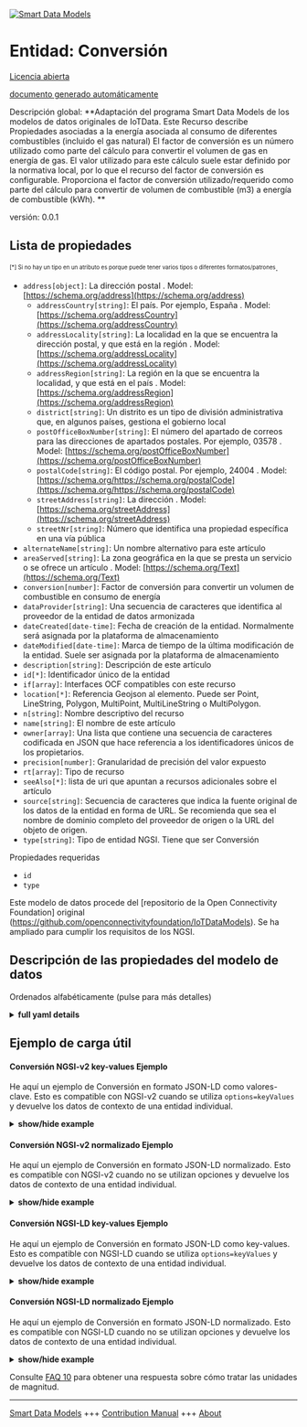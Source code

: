 <!-- 10-Header -->    
[![Smart Data Models](https://smartdatamodels.org/wp-content/uploads/2022/01/SmartDataModels_logo.png "Logo")](https://smartdatamodels.org)    
Entidad: Conversión    
===================<!-- /10-Header -->    
<!-- 15-License -->    
[Licencia abierta](https://github.com/smart-data-models//dataModel.OCF/blob/master/Conversion/LICENSE.md)    
[documento generado automáticamente](https://docs.google.com/presentation/d/e/2PACX-1vTs-Ng5dIAwkg91oTTUdt8ua7woBXhPnwavZ0FxgR8BsAI_Ek3C5q97Nd94HS8KhP-r_quD4H0fgyt3/pub?start=false&loop=false&delayms=3000#slide=id.gb715ace035_0_60)    
<!-- /15-License -->    
<!-- 20-Description -->    
Descripción global: **Adaptación del programa Smart Data Models de los modelos de datos originales de IoTData. Este Recurso describe Propiedades asociadas a la energía asociada al consumo de diferentes combustibles (incluido el gas natural) El factor de conversión es un número utilizado como parte del cálculo para convertir el volumen de gas en energía de gas. El valor utilizado para este cálculo suele estar definido por la normativa local, por lo que el recurso del factor de conversión es configurable. Proporciona el factor de conversión utilizado/requerido como parte del cálculo para convertir de volumen de combustible (m3) a energía de combustible (kWh). **    
versión: 0.0.1    
<!-- /20-Description -->    
<!-- 30-PropertiesList -->    
## Lista de propiedades    
<sup><sub>[*] Si no hay un tipo en un atributo es porque puede tener varios tipos o diferentes formatos/patrones</sub></sup>.    
- `address[object]`: La dirección postal  . Model: [https://schema.org/address](https://schema.org/address)	- `addressCountry[string]`: El país. Por ejemplo, España  . Model: [https://schema.org/addressCountry](https://schema.org/addressCountry)    
	- `addressLocality[string]`: La localidad en la que se encuentra la dirección postal, y que está en la región  . Model: [https://schema.org/addressLocality](https://schema.org/addressLocality)    
	- `addressRegion[string]`: La región en la que se encuentra la localidad, y que está en el país  . Model: [https://schema.org/addressRegion](https://schema.org/addressRegion)    
	- `district[string]`: Un distrito es un tipo de división administrativa que, en algunos países, gestiona el gobierno local      
	- `postOfficeBoxNumber[string]`: El número del apartado de correos para las direcciones de apartados postales. Por ejemplo, 03578  . Model: [https://schema.org/postOfficeBoxNumber](https://schema.org/postOfficeBoxNumber)    
	- `postalCode[string]`: El código postal. Por ejemplo, 24004  . Model: [https://schema.org/https://schema.org/postalCode](https://schema.org/https://schema.org/postalCode)    
	- `streetAddress[string]`: La dirección  . Model: [https://schema.org/streetAddress](https://schema.org/streetAddress)    
	- `streetNr[string]`: Número que identifica una propiedad específica en una vía pública      
- `alternateName[string]`: Un nombre alternativo para este artículo  - `areaServed[string]`: La zona geográfica en la que se presta un servicio o se ofrece un artículo  . Model: [https://schema.org/Text](https://schema.org/Text)- `conversion[number]`: Factor de conversión para convertir un volumen de combustible en consumo de energía  - `dataProvider[string]`: Una secuencia de caracteres que identifica al proveedor de la entidad de datos armonizada  - `dateCreated[date-time]`: Fecha de creación de la entidad. Normalmente será asignada por la plataforma de almacenamiento  - `dateModified[date-time]`: Marca de tiempo de la última modificación de la entidad. Suele ser asignada por la plataforma de almacenamiento  - `description[string]`: Descripción de este artículo  - `id[*]`: Identificador único de la entidad  - `if[array]`: Interfaces OCF compatibles con este recurso  - `location[*]`: Referencia Geojson al elemento. Puede ser Point, LineString, Polygon, MultiPoint, MultiLineString o MultiPolygon.  - `n[string]`: Nombre descriptivo del recurso  - `name[string]`: El nombre de este artículo  - `owner[array]`: Una lista que contiene una secuencia de caracteres codificada en JSON que hace referencia a los identificadores únicos de los propietarios.  - `precision[number]`: Granularidad de precisión del valor expuesto  - `rt[array]`: Tipo de recurso  - `seeAlso[*]`: lista de uri que apuntan a recursos adicionales sobre el artículo  - `source[string]`: Secuencia de caracteres que indica la fuente original de los datos de la entidad en forma de URL. Se recomienda que sea el nombre de dominio completo del proveedor de origen o la URL del objeto de origen.  - `type[string]`: Tipo de entidad NGSI. Tiene que ser Conversión  <!-- /30-PropertiesList -->    
<!-- 35-RequiredProperties -->    
Propiedades requeridas    
- `id`  - `type`  <!-- /35-RequiredProperties -->    
<!-- 40-RequiredProperties -->    
Este modelo de datos procede del [repositorio de la Open Connectivity Foundation] original (https://github.com/openconnectivityfoundation/IoTDataModels). Se ha ampliado para cumplir los requisitos de los NGSI.    
<!-- /40-RequiredProperties -->    
<!-- 50-DataModelHeader -->    
## Descripción de las propiedades del modelo de datos    
Ordenados alfabéticamente (pulse para más detalles)    
<!-- /50-DataModelHeader -->    
<!-- 60-ModelYaml -->    
<details><summary><strong>full yaml details</strong></summary>      
```yaml    
Conversion:      
  description: 'Smart Data Models Program adaptation of the original IoTData data Models. This Resource describes Properties associated with the energy associated with the consumption of different fuels (including natural gas) The conversion factor is a number used as part of the calculation to convert gas volume to gas energy. The value used for this calculation is generally defined by local regulations and the conversion factor resource is therefore configurable. Provides the conversion factor used/required as part of the calculation to convert from fuel volume (m3) to fuel energy (kWh). '      
  properties:      
    address:      
      description: The mailing address      
      properties:      
        addressCountry:      
          description: 'The country. For example, Spain'      
          type: string      
          x-ngsi:      
            model: https://schema.org/addressCountry      
            type: Property      
        addressLocality:      
          description: 'The locality in which the street address is, and which is in the region'      
          type: string      
          x-ngsi:      
            model: https://schema.org/addressLocality      
            type: Property      
        addressRegion:      
          description: 'The region in which the locality is, and which is in the country'      
          type: string      
          x-ngsi:      
            model: https://schema.org/addressRegion      
            type: Property      
        district:      
          description: 'A district is a type of administrative division that, in some countries, is managed by the local government'      
          type: string      
          x-ngsi:      
            type: Property      
        postOfficeBoxNumber:      
          description: 'The post office box number for PO box addresses. For example, 03578'      
          type: string      
          x-ngsi:      
            model: https://schema.org/postOfficeBoxNumber      
            type: Property      
        postalCode:      
          description: 'The postal code. For example, 24004'      
          type: string      
          x-ngsi:      
            model: https://schema.org/https://schema.org/postalCode      
            type: Property      
        streetAddress:      
          description: The street address      
          type: string      
          x-ngsi:      
            model: https://schema.org/streetAddress      
            type: Property      
        streetNr:      
          description: Number identifying a specific property on a public street      
          type: string      
          x-ngsi:      
            type: Property      
      type: object      
      x-ngsi:      
        model: https://schema.org/address      
        type: Property      
    alternateName:      
      description: An alternative name for this item      
      type: string      
      x-ngsi:      
        type: Property      
    areaServed:      
      description: The geographic area where a service or offered item is provided      
      type: string      
      x-ngsi:      
        model: https://schema.org/Text      
        type: Property      
    conversion:      
      description: Conversion factor to convert a volume of a fuel to energy consumption      
      exclusiveMinimum: 0      
      minimum: 0      
      readOnly: true      
      type: number      
      x-ngsi:      
        type: Property      
    dataProvider:      
      description: A sequence of characters identifying the provider of the harmonised data entity      
      type: string      
      x-ngsi:      
        type: Property      
    dateCreated:      
      description: Entity creation timestamp. This will usually be allocated by the storage platform      
      format: date-time      
      type: string      
      x-ngsi:      
        type: Property      
    dateModified:      
      description: Timestamp of the last modification of the entity. This will usually be allocated by the storage platform      
      format: date-time      
      type: string      
      x-ngsi:      
        type: Property      
    description:      
      description: A description of this item      
      type: string      
      x-ngsi:      
        type: Property      
    id:      
      anyOf:      
        - description: Identifier format of any NGSI entity      
          maxLength: 256      
          minLength: 1      
          pattern: ^[\w\-\.\{\}\$\+\*\[\]`|~^@!,:\\]+$      
          type: string      
          x-ngsi:      
            type: Property      
        - description: Identifier format of any NGSI entity      
          format: uri      
          type: string      
          x-ngsi:      
            type: Property      
      description: Unique identifier of the entity      
      x-ngsi:      
        type: Property      
    if:      
      description: The OCF Interfaces supported by this Resource      
      items:      
        enum:      
          - oic.if.r      
          - oic.if.baseline      
        maxLength: 64      
        type: string      
      minItems: 2      
      readOnly: true      
      type: array      
      uniqueItems: true      
      x-ngsi:      
        type: Property      
    location:      
      description: 'Geojson reference to the item. It can be Point, LineString, Polygon, MultiPoint, MultiLineString or MultiPolygon'      
      oneOf:      
        - description: Geojson reference to the item. Point      
          properties:      
            bbox:      
              items:      
                type: number      
              minItems: 4      
              type: array      
            coordinates:      
              items:      
                type: number      
              minItems: 2      
              type: array      
            type:      
              enum:      
                - Point      
              type: string      
          required:      
            - type      
            - coordinates      
          title: GeoJSON Point      
          type: object      
          x-ngsi:      
            type: GeoProperty      
        - description: Geojson reference to the item. LineString      
          properties:      
            bbox:      
              items:      
                type: number      
              minItems: 4      
              type: array      
            coordinates:      
              items:      
                items:      
                  type: number      
                minItems: 2      
                type: array      
              minItems: 2      
              type: array      
            type:      
              enum:      
                - LineString      
              type: string      
          required:      
            - type      
            - coordinates      
          title: GeoJSON LineString      
          type: object      
          x-ngsi:      
            type: GeoProperty      
        - description: Geojson reference to the item. Polygon      
          properties:      
            bbox:      
              items:      
                type: number      
              minItems: 4      
              type: array      
            coordinates:      
              items:      
                items:      
                  items:      
                    type: number      
                  minItems: 2      
                  type: array      
                minItems: 4      
                type: array      
              type: array      
            type:      
              enum:      
                - Polygon      
              type: string      
          required:      
            - type      
            - coordinates      
          title: GeoJSON Polygon      
          type: object      
          x-ngsi:      
            type: GeoProperty      
        - description: Geojson reference to the item. MultiPoint      
          properties:      
            bbox:      
              items:      
                type: number      
              minItems: 4      
              type: array      
            coordinates:      
              items:      
                items:      
                  type: number      
                minItems: 2      
                type: array      
              type: array      
            type:      
              enum:      
                - MultiPoint      
              type: string      
          required:      
            - type      
            - coordinates      
          title: GeoJSON MultiPoint      
          type: object      
          x-ngsi:      
            type: GeoProperty      
        - description: Geojson reference to the item. MultiLineString      
          properties:      
            bbox:      
              items:      
                type: number      
              minItems: 4      
              type: array      
            coordinates:      
              items:      
                items:      
                  items:      
                    type: number      
                  minItems: 2      
                  type: array      
                minItems: 2      
                type: array      
              type: array      
            type:      
              enum:      
                - MultiLineString      
              type: string      
          required:      
            - type      
            - coordinates      
          title: GeoJSON MultiLineString      
          type: object      
          x-ngsi:      
            type: GeoProperty      
        - description: Geojson reference to the item. MultiLineString      
          properties:      
            bbox:      
              items:      
                type: number      
              minItems: 4      
              type: array      
            coordinates:      
              items:      
                items:      
                  items:      
                    items:      
                      type: number      
                    minItems: 2      
                    type: array      
                  minItems: 4      
                  type: array      
                type: array      
              type: array      
            type:      
              enum:      
                - MultiPolygon      
              type: string      
          required:      
            - type      
            - coordinates      
          title: GeoJSON MultiPolygon      
          type: object      
          x-ngsi:      
            type: GeoProperty      
      x-ngsi:      
        type: GeoProperty      
    n:      
      description: Friendly name of the Resource      
      maxLength: 64      
      readOnly: true      
      type: string      
      x-ngsi:      
        type: Property      
    name:      
      description: The name of this item      
      type: string      
      x-ngsi:      
        type: Property      
    owner:      
      description: A List containing a JSON encoded sequence of characters referencing the unique Ids of the owner(s)      
      items:      
        anyOf:      
          - description: Identifier format of any NGSI entity      
            maxLength: 256      
            minLength: 1      
            pattern: ^[\w\-\.\{\}\$\+\*\[\]`|~^@!,:\\]+$      
            type: string      
            x-ngsi:      
              type: Property      
          - description: Identifier format of any NGSI entity      
            format: uri      
            type: string      
            x-ngsi:      
              type: Property      
        description: Unique identifier of the entity      
        x-ngsi:      
          type: Property      
      type: array      
      x-ngsi:      
        type: Property      
    precision:      
      description: Accuracy granularity of the exposed value      
      readOnly: true      
      type: number      
      x-ngsi:      
        type: Property      
    rt:      
      description: Resource Type      
      items:      
        enum:      
          - oic.r.conversionfactor      
        maxLength: 64      
        type: string      
      minItems: 1      
      readOnly: true      
      type: array      
      uniqueItems: true      
      x-ngsi:      
        type: Property      
    seeAlso:      
      description: list of uri pointing to additional resources about the item      
      oneOf:      
        - items:      
            format: uri      
            type: string      
          minItems: 1      
          type: array      
        - format: uri      
          type: string      
      x-ngsi:      
        type: Property      
    source:      
      description: 'A sequence of characters giving the original source of the entity data as a URL. Recommended to be the fully qualified domain name of the source provider, or the URL to the source object'      
      type: string      
      x-ngsi:      
        type: Property      
    type:      
      description: NGSI entity type. It has to be Conversion      
      enum:      
        - Conversion      
      type: string      
      x-ngsi:      
        type: Property      
  required:      
    - id      
    - type      
  type: object      
  x-derived-from: https://github.com/OpenInterConnect/IoTDataModels/blob/master/ConversionResURI.swagger.json      
  x-disclaimer: 'Redistribution and use in source and binary forms, with or without modification, are permitted  provided that the license conditions are met. Copyleft (c) 2022 Contributors to Smart Data Models Program'      
  x-license-url: https://github.com/smart-data-models/dataModel.OCF/blob/master/Conversion/LICENSE.md      
  x-model-schema: https://smart-data-models.github.io/dataModel.IoTDataModels/Conversion/schema.json      
  x-model-tags: OCF      
  x-version: 0.0.1      
```    
</details>      
<!-- /60-ModelYaml -->    
<!-- 70-MiddleNotes -->    
<!-- /70-MiddleNotes -->    
<!-- 80-Examples -->    
## Ejemplo de carga útil    
#### Conversión NGSI-v2 key-values Ejemplo    
He aquí un ejemplo de Conversión en formato JSON-LD como valores-clave. Esto es compatible con NGSI-v2 cuando se utiliza `options=keyValues` y devuelve los datos de contexto de una entidad individual.    
<details><summary><strong>show/hide example</strong></summary>      
```json  
{  
  "id": "urn:ngsi-ld:Conversion:id:KTUG:11578156",  
  "dateCreated": "2007-08-08T01:12:34Z",  
  "dateModified": "2002-06-18T03:24:51Z",  
  "source": "Employee source nature add rest human station. Ability management test during foot that course nothing. Sound central myself before year.",  
  "name": "Board necessary religious natural sport music white. Natural explain before so",  
  "alternateName": "Theory type successful together. Raise study modern miss dog Democrat quickly.",  
  "description": "Every manage political record word group fo",  
  "dataProvider": "Own available buy country store build before. Already against which continue. Look road article quickly.",  
  "owner": [  
    "urn:ngsi-ld:Conversion:items:UJLN:86914131",  
    "urn:ngsi-ld:Conversion:items:GILX:20870916"  
  ],  
  "seeAlso": [  
    "urn:ngsi-ld:Conversion:items:QIDT:79230225"  
  ],  
  "location": {  
    "type": "Point",  
    "coordinates": [  
      28.732768,  
      177.344405  
    ]  
  },  
  "address": {  
    "streetAddress": "Likely improve notice. True power home price check real leader.",  
    "addressLocality": "School name care several loss partic",  
    "addressRegion": "Organization recognize civil. Pm her then nothing increase.",  
    "addressCountry": "Industry product another knowledge else citizen month. Traditional page a although for study anyone. Could yourself plan base rise would.",  
    "postalCode": "First degree response able state more. Couple part cup few. Beyond take h",  
    "postOfficeBoxNumber": "Son break either president stage population boy. Everything affect American race.",  
    "streetNr": "Water voice travel among see red. Republican total policy head Mr",  
    "district": "Full per among clearly. Face house nature fall long dream answer conference. Rock few structure federal board night loss."  
  },  
  "areaServed": "Buy break marriage also friend reach. Turn phone heart window. Assume be seek article.",  
  "rt": [  
    "oic.r.conversionfactor"  
  ],  
  "if": [  
    "oic.if.r",  
    "oic.if.baseline"  
  ],  
  "n": "Face turn small researc",  
  "conversion": 213.2,  
  "precision": 153.3,  
  "type": "Conversion"  
}  
```  
</details>    
#### Conversión NGSI-v2 normalizado Ejemplo    
He aquí un ejemplo de Conversión en formato JSON-LD normalizado. Esto es compatible con NGSI-v2 cuando no se utilizan opciones y devuelve los datos de contexto de una entidad individual.    
<details><summary><strong>show/hide example</strong></summary>      
```json  
{  
  "id": "urn:ngsi-ld:Conversion:id:KTUG:11578156",  
  "dateCreated": {  
    "type": "DateTime",  
    "value": "2007-08-08T01:12:34Z"  
  },  
  "dateModified": {  
    "type": "DateTime",  
    "value": "2002-06-18T03:24:51Z"  
  },  
  "source": {  
    "type": "Text",  
    "value": "Employee source nature add rest human station. Ability management test during foot that course nothing. Sound central myself before year."  
  },  
  "name": {  
    "type": "Text",  
    "value": "Board necessary religious natural sport music white. Natural explain before so"  
  },  
  "alternateName": {  
    "type": "Text",  
    "value": "Theory type successful together. Raise study modern miss dog Democrat quickly."  
  },  
  "description": {  
    "type": "Text",  
    "value": "Every manage political record word group fo"  
  },  
  "dataProvider": {  
    "type": "Text",  
    "value": "Own available buy country store build before. Already against which continue. Look road article quickly."  
  },  
  "owner": {  
    "type": "StructuredValue",  
    "value": [  
      "urn:ngsi-ld:Conversion:items:UJLN:86914131",  
      "urn:ngsi-ld:Conversion:items:GILX:20870916"  
    ]  
  },  
  "seeAlso": {  
    "type": "StructuredValue",  
    "value": [  
      "urn:ngsi-ld:Conversion:items:QIDT:79230225"  
    ]  
  },  
  "location": {  
    "type": "geo:json",  
    "value": {  
      "type": "Point",  
      "coordinates": [  
        28.732768,  
        177.344405  
      ]  
    }  
  },  
  "address": {  
    "type": "StructuredValue",  
    "value": {  
      "streetAddress": "Likely improve notice. True power home price check real leader.",  
      "addressLocality": "School name care several loss partic",  
      "addressRegion": "Organization recognize civil. Pm her then nothing increase.",  
      "addressCountry": "Industry product another knowledge else citizen month. Traditional page a although for study anyone. Could yourself plan base rise would.",  
      "postalCode": "First degree response able state more. Couple part cup few. Beyond take h",  
      "postOfficeBoxNumber": "Son break either president stage population boy. Everything affect American race.",  
      "streetNr": "Water voice travel among see red. Republican total policy head Mr",  
      "district": "Full per among clearly. Face house nature fall long dream answer conference. Rock few structure federal board night loss."  
    }  
  },  
  "areaServed": {  
    "type": "Text",  
    "value": "Buy break marriage also friend reach. Turn phone heart window. Assume be seek article."  
  },  
  "rt": {  
    "type": "StructuredValue",  
    "value": [  
      "oic.r.conversionfactor"  
    ]  
  },  
  "if": {  
    "type": "StructuredValue",  
    "value": [  
      "oic.if.r",  
      "oic.if.baseline"  
    ]  
  },  
  "n": {  
    "type": "Text",  
    "value": "Face turn small researc"  
  },  
  "conversion": {  
    "type": "Number",  
    "value": 213.2  
  },  
  "precision": {  
    "type": "Number",  
    "value": 153.3  
  },  
  "type": "Conversion"  
}  
```  
</details>    
#### Conversión NGSI-LD key-values Ejemplo    
He aquí un ejemplo de Conversión en formato JSON-LD como key-values. Esto es compatible con NGSI-LD cuando se utiliza `options=keyValues` y devuelve los datos de contexto de una entidad individual.    
<details><summary><strong>show/hide example</strong></summary>      
```json  
{  
  "id": "urn:ngsi-ld:Conversion:id:KTUG:11578156",  
  "dateCreated": "2007-08-08T01:12:34Z",  
  "dateModified": "2002-06-18T03:24:51Z",  
  "source": "Employee source nature add rest human station. Ability management test during foot that course nothing. Sound central myself before year.",  
  "name": "Board necessary religious natural sport music white. Natural explain before so",  
  "alternateName": "Theory type successful together. Raise study modern miss dog Democrat quickly.",  
  "description": "Every manage political record word group fo",  
  "dataProvider": "Own available buy country store build before. Already against which continue. Look road article quickly.",  
  "owner": [  
    "urn:ngsi-ld:Conversion:items:UJLN:86914131",  
    "urn:ngsi-ld:Conversion:items:GILX:20870916"  
  ],  
  "seeAlso": [  
    "urn:ngsi-ld:Conversion:items:QIDT:79230225"  
  ],  
  "location": {  
    "type": "Point",  
    "coordinates": [  
      28.732768,  
      177.344405  
    ]  
  },  
  "address": {  
    "streetAddress": "Likely improve notice. True power home price check real leader.",  
    "addressLocality": "School name care several loss partic",  
    "addressRegion": "Organization recognize civil. Pm her then nothing increase.",  
    "addressCountry": "Industry product another knowledge else citizen month. Traditional page a although for study anyone. Could yourself plan base rise would.",  
    "postalCode": "First degree response able state more. Couple part cup few. Beyond take h",  
    "postOfficeBoxNumber": "Son break either president stage population boy. Everything affect American race.",  
    "streetNr": "Water voice travel among see red. Republican total policy head Mr",  
    "district": "Full per among clearly. Face house nature fall long dream answer conference. Rock few structure federal board night loss."  
  },  
  "areaServed": "Buy break marriage also friend reach. Turn phone heart window. Assume be seek article.",  
  "rt": [  
    "oic.r.conversionfactor"  
  ],  
  "if": [  
    "oic.if.r",  
    "oic.if.baseline"  
  ],  
  "n": "Face turn small researc",  
  "conversion": 213.2,  
  "precision": 153.3,  
  "type": "Conversion",  
  "@context": [  
    "https://smartdatamodels.org/context.jsonld"  
  ]  
}  
```  
</details>    
#### Conversión NGSI-LD normalizado Ejemplo    
He aquí un ejemplo de Conversión en formato JSON-LD normalizado. Esto es compatible con NGSI-LD cuando no se utilizan opciones y devuelve los datos de contexto de una entidad individual.    
<details><summary><strong>show/hide example</strong></summary>      
```json  
{  
    "id": "urn:ngsi-ld:Conversion:id:KTUG:11578156",  
    "dateCreated": {  
        "type": "Property",  
        "value": {  
            "@type": "DateTime",  
            "@value": "2007-08-08T01:12:34Z"  
        }  
    },  
    "dateModified": {  
        "type": "Property",  
        "value": {  
            "@type": "DateTime",  
            "@value": "2002-06-18T03:24:51Z"  
        }  
    },  
    "source": {  
        "type": "Property",  
        "value": "Employee source nature add rest human station. Ability management test during foot that course nothing. Sound central myself before year."  
    },  
    "name": {  
        "type": "Property",  
        "value": "Board necessary religious natural sport music white. Natural explain before so"  
    },  
    "alternateName": {  
        "type": "Property",  
        "value": "Theory type successful together. Raise study modern miss dog Democrat quickly."  
    },  
    "description": {  
        "type": "Property",  
        "value": "Every manage political record word group fo"  
    },  
    "dataProvider": {  
        "type": "Property",  
        "value": "Own available buy country store build before. Already against which continue. Look road article quickly."  
    },  
    "owner": {  
        "type": "Property",  
        "value": [  
            "urn:ngsi-ld:Conversion:items:UJLN:86914131",  
            "urn:ngsi-ld:Conversion:items:GILX:20870916"  
        ]  
    },  
    "seeAlso": {  
        "type": "Property",  
        "value": [  
            "urn:ngsi-ld:Conversion:items:QIDT:79230225"  
        ]  
    },  
    "location": {  
        "type": "GeoProperty",  
        "value": {  
            "type": "Point",  
            "coordinates": [  
                28.732768,  
                177.344405  
            ]  
        }  
    },  
    "address": {  
        "type": "Property",  
        "value": {  
            "streetAddress": "Likely improve notice. True power home price check real leader.",  
            "addressLocality": "School name care several loss partic",  
            "addressRegion": "Organization recognize civil. Pm her then nothing increase.",  
            "addressCountry": "Industry product another knowledge else citizen month. Traditional page a although for study anyone. Could yourself plan base rise would.",  
            "postalCode": "First degree response able state more. Couple part cup few. Beyond take h",  
            "postOfficeBoxNumber": "Son break either president stage population boy. Everything affect American race.",  
            "streetNr": "Water voice travel among see red. Republican total policy head Mr",  
            "district": "Full per among clearly. Face house nature fall long dream answer conference. Rock few structure federal board night loss."  
        }  
    },  
    "areaServed": {  
        "type": "Property",  
        "value": "Buy break marriage also friend reach. Turn phone heart window. Assume be seek article."  
    },  
    "rt": {  
        "type": "Property",  
        "value": [  
            "oic.r.conversionfactor"  
        ]  
    },  
    "if": {  
        "type": "Property",  
        "value": [  
            "oic.if.r",  
            "oic.if.baseline"  
        ]  
    },  
    "n": {  
        "type": "Property",  
        "value": "Face turn small researc"  
    },  
    "conversion": {  
        "type": "Property",  
        "value": 213.2  
    },  
    "precision": {  
        "type": "Property",  
        "value": 153.3  
    },  
    "type": "Conversion",  
    "@context": [  
        "https://smartdatamodels.org/context.jsonld"  
    ]  
}  
```  
</details><!-- /80-Examples -->    
<!-- 90-FooterNotes -->    
<!-- /90-FooterNotes -->    
<!-- 95-Units -->    
Consulte [FAQ 10](https://smartdatamodels.org/index.php/faqs/) para obtener una respuesta sobre cómo tratar las unidades de magnitud.    
<!-- /95-Units -->    
<!-- 97-LastFooter -->    
---    
[Smart Data Models](https://smartdatamodels.org) +++ [Contribution Manual](https://bit.ly/contribution_manual) +++ [About](https://bit.ly/Introduction_SDM)<!-- /97-LastFooter -->    

